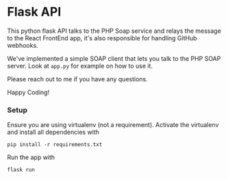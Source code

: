 # Flask API

This python flask API talks to the PHP Soap service and relays the message to the React FrontEnd app, it's also responsible for handling GitHub webhooks. 

We've implemented a simple SOAP client that lets you talk to the PHP SOAP server. Look at `app.py` for example on how to use it. 

Please reach out to me if you have any questions.

Happy Coding!

### Setup

Ensure you are using virtualenv (not a requirement). Activate the virtualenv and install all dependencies with 

```
pip install -r requirements.txt
```

Run the app with 

```
flask run
```
